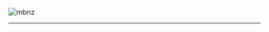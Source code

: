 ![mbnz](https://user-images.githubusercontent.com/97774172/178094875-476868c3-13b4-46b5-8ee2-b9dce0a4728a.png)

------





